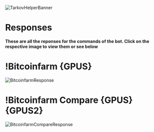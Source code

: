 ![TarkovHelperBanner](https://github.com/BetrixEdits/Tarkov-Helper/blob/master/Assets/Media/Responses.jpg?raw=true)

# Responses
**These are all the reponses for the commands of the bot. Click on the respective image to view them or see below**

# !Bitcoinfarm {GPUS}
![BitcoinfarmResponse](https://github.com/BetrixEdits/Tarkov-Helper/blob/master/Assets/Reponses/Bitcoinfarm.png?raw=true)

# !Bitcoinfarm Compare {GPUS} {GPUS2}
![BitcoinfarmCompareResponse](https://github.com/BetrixEdits/Tarkov-Helper/blob/master/Assets/Reponses/Bitcoinfarm%20Compare.png?raw=true)
